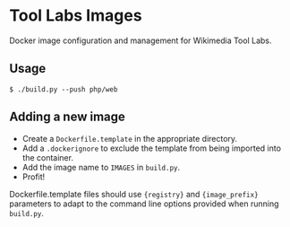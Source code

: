 Tool Labs Images
================

Docker image configuration and management for Wikimedia Tool Labs.


Usage
-----
```
$ ./build.py --push php/web
```

Adding a new image
------------------
* Create a `Dockerfile.template` in the appropriate directory.
* Add a `.dockerignore` to exclude the template from being imported into the
  container.
* Add the image name to `IMAGES` in `build.py`.
* Profit!

Dockerfile.template files should use `{registry}` and `{image_prefix}`
parameters to adapt to the command line options provided when running
`build.py`.
